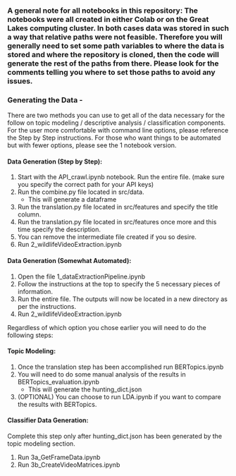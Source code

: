 ### A general note for all notebooks in this repository: The notebooks were all created in either Colab or on the Great Lakes computing cluster. In both cases data was stored in such a way that relative paths were not feasible. Therefore you will generally need to set some path variables to where the data is stored and where the repository is cloned, then the code will generate the rest of the paths from there. Please look for the comments telling you where to set those paths to avoid any issues.

### Generating the Data - 
There are two methods you can use to get all of the data necessary for the follow on topic modeling / descriptive analysis / classification components.
For the user more comfortable with command line options, please reference the Step by Step instructions. For those who want things to be automated but with fewer
options, please see the 1 notebook version.

#### Data Generation (Step by Step):
1) Start with the API_crawl.ipynb notebook. Run the entire file. (make sure you specify the correct path for your API keys)
2) Run the combine.py file located in src/data.
   - This will generate a dataframe
3) Run the translation.py file located in src/features and specify the title column.
4) Run the translation.py file located in src/features once more and this time specify the description.
5) You can remove the intermediate file created if you so desire.
6) Run 2_wildlifeVideoExtraction.ipynb

#### Data Generation (Somewhat Automated):
1) Open the file 1_dataExtractionPipeline.ipynb
2) Follow the instructions at the top to specify the 5 necessary pieces of information.
3) Run the entire file. The outputs will now be located in a new directory as per the instructions.
4) Run 2_wildlifeVideoExtraction.ipynb

Regardless of which option you chose earlier you will need to do the following steps:

#### Topic Modeling:
1) Once the translation step has been accomplished run BERTopics.ipynb
2) You will need to do some manual analysis of the results in BERTopics_evaluation.ipynb
   - This will generate the hunting_dict.json
3) (OPTIONAL) You can choose to run LDA.ipynb if you want to compare the results with BERTopics.

#### Classifier Data Generation:
Complete this step only after hunting_dict.json has been generated by the topic modeling section.
1) Run 3a_GetFrameData.ipynb
2) Run 3b_CreateVideoMatrices.ipynb

